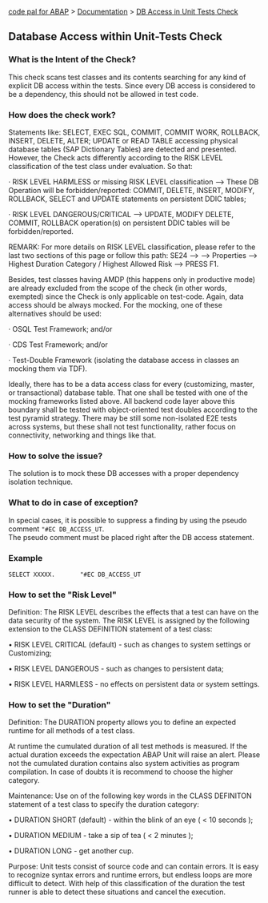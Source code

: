 [code pal for ABAP](../../README.md) > [Documentation](../check_documentation.md) > [DB Access in Unit Tests Check](db-access-in-ut.md)

## Database Access within Unit-Tests Check

### What is the Intent of the Check?

This check scans test classes and its contents searching for any kind of explicit DB access within the tests. Since every DB access is considered to be a dependency, this should not be allowed in test code.

### How does the check work?

Statements like: SELECT, EXEC SQL, COMMIT, COMMIT WORK, ROLLBACK, INSERT, DELETE, ALTER; UPDATE or READ TABLE accessing physical database tables (SAP Dictionary Tables) are detected and presented. However, the Check acts differently according to the RISK LEVEL classification of the test class under evaluation. So that:
	
  · RISK LEVEL HARMLESS or missing RISK LEVEL classification --> These DB Operation will be forbidden/reported: COMMIT, DELETE, INSERT, MODIFY, ROLLBACK, SELECT and UPDATE statements on persistent DDIC tables;
  
  · RISK LEVEL DANGEROUS/CRITICAL --> UPDATE, MODIFY DELETE, COMMIT, ROLLBACK operation(s) on persistent DDIC tables will be forbidden/reported.

REMARK: For more details on RISK LEVEL classification, please refer to the last two sections of this page or follow this path: SE24 --> <Open any Test Class> --> Properties --> Highest Duration Category / Highest Allowed Risk --> PRESS F1.

Besides, test classes having AMDP (this happens only in productive mode) are already excluded from the scope of the check (in other words, exempted) since the Check is only applicable on test-code. Again, data access should be always mocked. For the mocking, one of these alternatives should be used:

  · OSQL Test Framework; and/or

  · CDS Test Framework; and/or

  · Test-Double Framework (isolating the database access in classes an mocking them via TDF).
  
Ideally, there has to be a data access class for every (customizing, master, or transactional) database table. That one shall be tested with one of the mocking frameworks listed above. All backend code layer above this boundary shall be tested with object-oriented test doubles according to the test pyramid strategy. There may be still some non-isolated E2E tests across systems, but these shall not test functionality, rather focus on connectivity, networking and things like that.  
  
### How to solve the issue?

The solution is to mock these DB accesses with a proper dependency isolation technique.

### What to do in case of exception?

In special cases, it is possible to suppress a finding by using the pseudo comment `"#EC DB_ACCESS_UT`.  
The pseudo comment must be placed right after the DB access statement.

### Example

```abap
SELECT XXXXX.       "#EC DB_ACCESS_UT
```
### How to set the "Risk Level"
Definition: The RISK LEVEL describes the effects that a test can have on the data security of the system.
The RISK LEVEL is assigned by the following extension to the CLASS DEFINITION statement of a test class:

•	RISK LEVEL CRITICAL (default) - such as changes to system settings or Customizing;

•	RISK LEVEL DANGEROUS          - such as changes to persistent data;

•	RISK LEVEL HARMLESS           - no effects on persistent data or system settings.


### How to set the "Duration"
Definition: The DURATION property allows you to define an expected runtime for all methods of a test class.

At runtime the cumulated duration of all test methods is measured. If the actual duration exceeds the expectation ABAP Unit will raise an alert.
Please not the cumulated duration contains also system activities as program compilation. In case of doubts it is recommend to choose the higher category.

Maintenance: Use on of the following key words in the CLASS DEFINITON statement of a test class to specify the duration category:

•	DURATION SHORT (default) - within the blink of an eye ( < 10 seconds );

•	DURATION MEDIUM          - take a sip of tea ( < 2 minutes );

•	DURATION LONG            - get another cup.

Purpose: Unit tests consist of source code and can contain errors. It is easy to recognize syntax errors and runtime errors, but endless loops are more difficult to detect.
With help of this classification of the duration the test runner is able to detect these situations and cancel the execution.
